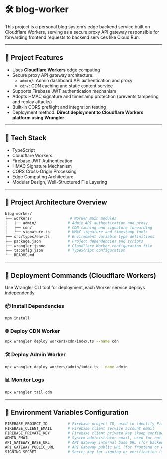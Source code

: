 # 🛠️ blog-worker

This project is a personal blog system's edge backend service built on Cloudflare Workers, serving as a secure proxy API gateway responsible for forwarding frontend requests to backend services like Cloud Run.

---

## 📌 Project Features

- Uses **Cloudflare Workers** edge computing
- Secure proxy API gateway architecture:
  - `admin/`: Admin dashboard API authentication and proxy
  - `cdn/`: CDN caching and static content service
- Supports Firebase JWT authentication mechanism
- Adopts HMAC signature and timestamp protection (prevents tampering and replay attacks)
- Built-in CORS preflight and integration testing
- Deployment method: **Direct deployment to Cloudflare Workers platform using Wrangler**

---

## 🧱 Tech Stack

- TypeScript
- Cloudflare Workers
- Firebase JWT Authentication
- HMAC Signature Mechanism
- CORS Cross-Origin Processing
- Edge Computing Architecture
- Modular Design, Well-Structured File Layering

---

## 📁 Project Architecture Overview

```bash
blog-worker/
├── workers/                 # Worker main modules
│   ├── admin/              # Admin API authentication and proxy
│   ├── cdn/                # CDN caching and signature forwarding
│   └── signature.ts        # HMAC signature and timestamp tools
├── src/types/env.ts        # Environment variable type definitions
├── package.json            # Project dependencies and scripts
├── wrangler.jsonc          # Cloudflare Worker configuration file
├── tsconfig.json           # TypeScript configuration
└── README.md
```

---

## 🚀 Deployment Commands (Cloudflare Workers)

Use Wrangler CLI tool for deployment, each Worker service deploys independently.

### 📦 Install Dependencies
```bash
npm install
```

### 🌐 Deploy CDN Worker
```bash
npx wrangler deploy workers/cdn/index.ts --name cdn
```

### 🛠 Deploy Admin Worker
```bash
npx wrangler deploy workers/admin/index.ts --name admin
```

### 📊 Monitor Logs
```bash
npx wrangler tail cdn
```

---

## 🔧 Environment Variables Configuration

```bash
FIREBASE_PROJECT_ID         # Firebase project ID, used to identify Firebase project
FIREBASE_CLIENT_EMAIL       # Firebase client service account email
FIREBASE_PRIVATE_KEY        # Firebase client private key (keep confidential)
ADMIN_EMAIL                 # System administrator email, used for notifications or management purposes
API_GATEWAY_BASE_URL        # API Gateway internal base URL (for backend service calls)
API_GATEWAY_PUBLIC_URL      # API Gateway public URL (for frontend or external service use)
SIGNING_SECRET              # Secret key for signing or verification (such as JWT, Webhook, etc.)
```